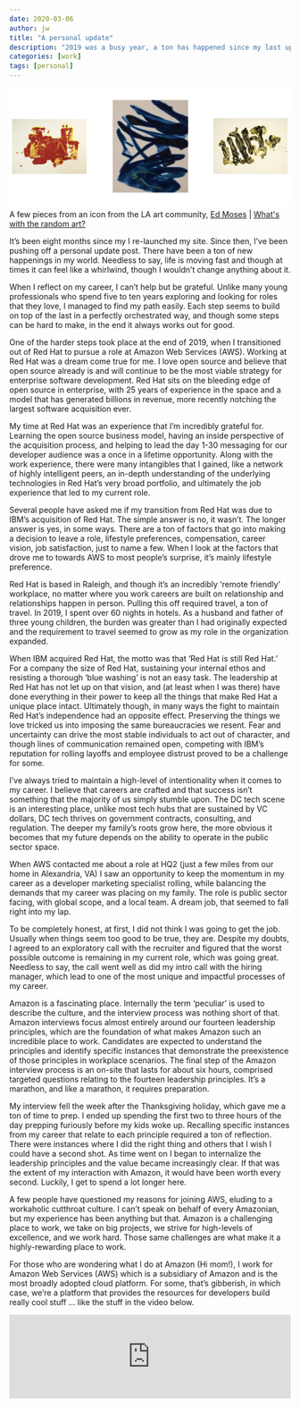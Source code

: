 ```yaml
---
date: 2020-03-06
author: jw
title: "A personal update"
description: "2019 was a busy year, a ton has happened since my last update post. Here's what's new."
categories: [work]
tags: [personal]
---
```

![Emerald](img/siteart-ed-moses.png "Art by Mark Rothko")
<span class="heroart">A few pieces from an icon from the LA art community, <a href="http://www.artnet.com/artists/ed-moses/">Ed Moses</a> | <a href="../about#whats-with-the-random-art">What's with the random art?</a></span>

It’s been eight months since my I re-launched my site. Since then, I’ve been pushing off a personal update post. There have been a ton of new happenings in my world. Needless to say, life is moving fast and though at times it can feel like a whirlwind, though I wouldn’t change anything about it. 

When I reflect on my career, I can’t help but be grateful. Unlike many young professionals who spend five to ten years exploring and looking for roles that they love, I managed to find my path easily. Each step seems to build on top of the last in a perfectly orchestrated way, and though some steps can be hard to make, in the end it always works out for good. 

One of the harder steps took place at the end of 2019, when I transitioned out of Red Hat to pursue a role at Amazon Web Services (AWS). Working at Red Hat was a dream come true for me. I love open source and believe that open source already is and will continue to be the most viable strategy for enterprise software development. Red Hat sits on the bleeding edge of open source in enterprise, with 25 years of experience in the space and a model that has generated billions in revenue, more recently notching the largest software acquisition ever. 

My time at Red Hat was an experience that I’m incredibly grateful for. Learning the open source business model, having an inside perspective of the acquisition process, and helping to lead the day 1-30 messaging for our developer audience was a once in a lifetime opportunity. Along with the work experience, there were many intangibles that I gained, like a network of highly intelligent peers, an in-depth understanding of the underlying technologies in Red Hat’s very broad portfolio, and ultimately the job experience that led to my current role.

Several people have asked me if my transition from Red Hat was due to IBM’s acquisition of Red Hat. The simple answer is no, it wasn’t. The longer answer is yes, in some ways. There are a ton of factors that go into making a decision to leave a role, lifestyle preferences, compensation, career vision, job satisfaction, just to name a few. When I look at the factors that drove me to towards AWS to most people’s surprise, it’s mainly lifestyle preference. 

Red Hat is based in Raleigh, and though it’s an incredibly ‘remote friendly’ workplace, no matter where you work careers are built on relationship and relationships happen in person. Pulling this off required travel, a ton of travel. In 2019, I spent over 60 nights in hotels. As a husband and father of three young children, the burden was greater than I had originally expected and the requirement to travel seemed to grow as my role in the organization expanded. 

When IBM acquired Red Hat, the motto was that ‘Red Hat is still Red Hat.’ For a company the size of Red Hat, sustaining your internal ethos and resisting a thorough ‘blue washing’ is not an easy task. The leadership at Red Hat has not let up on that vision, and (at least when I was there) have done everything in their power to keep all the things that make Red Hat a unique place intact. Ultimately though, in many ways the fight to maintain Red Hat’s independence had an opposite effect. Preserving the things we love tricked us into imposing the same bureaucracies we resent. Fear and uncertainty can drive the most stable individuals to act out of character, and though lines of communication remained open, competing with IBM’s reputation for rolling layoffs and employee distrust proved to be a challenge for some. 

I’ve always tried to maintain a high-level of intentionality when it comes to my career. I believe that careers are crafted and that success isn’t something that the majority of us simply stumble upon. The DC tech scene is an interesting place, unlike most tech hubs that are sustained by VC dollars, DC tech thrives on government contracts, consulting, and regulation. The deeper my family’s roots grow here, the more obvious it becomes that my future depends on the ability to operate in the public sector space. 

When AWS contacted me about a role at HQ2 (just a few miles from our home in Alexandria, VA) I saw an opportunity to keep the momentum in my career as a developer marketing specialist rolling, while balancing the demands that my career was placing on my family. The role is public sector facing, with global scope, and a local team. A dream job, that seemed to fall right into my lap. 

To be completely honest, at first, I did not think I was going to get the job. Usually when things seem too good to be true, they are. Despite my doubts, I agreed to an exploratory call with the recruiter and figured that the worst possible outcome is remaining in my current role, which was going great. Needless to say, the call went well as did my intro call with the hiring manager, which lead to one of the most unique and impactful processes of my career. 

Amazon is a fascinating place. Internally the term ‘peculiar’ is used to describe the culture, and the interview process was nothing short of that. Amazon interviews focus almost entirely around our fourteen leadership principles, which are the foundation of what makes Amazon such an incredible place to work. Candidates are expected to understand the principles and identify specific instances that demonstrate the preexistence of those principles in workplace scenarios. The final step of the Amazon interview process is an on-site that lasts for about six hours, comprised targeted questions relating to the fourteen leadership principles. It’s a marathon, and like a marathon, it requires preparation. 

My interview fell the week after the Thanksgiving holiday, which gave me a ton of time to prep. I ended up spending the first two to three hours of the day prepping furiously before my kids woke up. Recalling specific instances from my career that relate to each principle required a ton of reflection. There were instances where I did the right thing and others that I wish I could have a second shot. As time went on I began to internalize the leadership principles and the value became increasingly clear. If that was the extent of my interaction with Amazon, it would have been worth every second. Luckily, I get to spend a lot longer here.

A few people have questioned my reasons for joining AWS, eluding to a workaholic cutthroat culture. I can’t speak on behalf of every Amazonian, but my experience has been anything but that. Amazon is a challenging place to work, we take on big projects, we strive for high-levels of excellence, and we work hard. Those same challenges are what make it a highly-rewarding place to work. 

For those who are wondering what I do at Amazon (Hi mom!), I work for Amazon Web Services (AWS) which is a subsidiary of Amazon and is the most broadly adopted cloud platform. For some, that’s gibberish, in which case, we’re a platform that provides the resources for developers build really cool stuff … like the stuff in the video below.

<iframe width="100%" src="https://www.youtube.com/embed/L91yri_Vmbs" frameborder="0" allow="accelerometer; autoplay; encrypted-media; gyroscope; picture-in-picture" allowfullscreen></iframe>